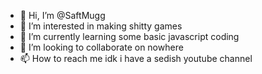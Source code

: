- 👋 Hi, I’m @SaftMugg
- 👀 I’m interested in making shitty games
- 🌱 I’m currently learning some basic javascript coding
- 💞️ I’m looking to collaborate on nowhere
- 📫 How to reach me idk i have a sedish youtube channel

